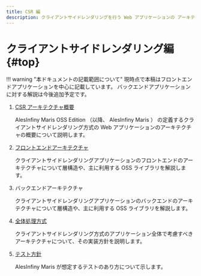 ```yaml
---
title: CSR 編
description: クライアントサイドレンダリングを行う Web アプリケーションの アーキテクチャについて解説します。
---
```


# クライアントサイドレンダリング編 {#top}

!!! warning "本ドキュメントの記載範囲について"
        現時点で本稿はフロントエンドアプリケーションを中心に記載しています。 バックエンドアプリケーションに対する解説は今後追加予定です。

1. [CSR アーキテクチャ概要](csr-architecture-overview.md)

    AlesInfiny Maris OSS Edition （以降、 AlesInfiny Maris ） の定義するクライアントサイドレンダリング方式の Web アプリケーションのアーキテクチャの概要について説明します。

1. [フロントエンドアーキテクチャ](frontend-architecture.md)

    クライアントサイドレンダリングアプリケーションのフロントエンドのアーキテクチャについて層構造や、主に利用する OSS ライブラリを解説します。

1. バックエンドアーキテクチャ

    クライアントサイドレンダリングアプリケーションのバックエンドのアーキテクチャについて層構造や、主に利用する OSS ライブラリを解説します。

1. [全体処理方式](global-function/index.md)

    クライアントサイドレンダリング方式のアプリケーション全体で考慮すべきアーキテクチャについて、その実装方針を説明します。

1. [テスト方針](test/index.md)

    AlesInfiny Maris が想定するテストのあり方について示します。
